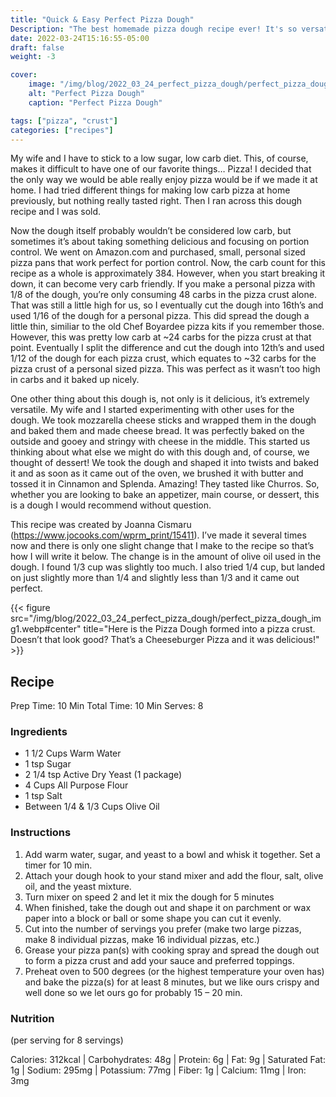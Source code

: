 ```yaml
---
title: "Quick & Easy Perfect Pizza Dough"
Description: "The best homemade pizza dough recipe ever! It's so versatile, you can even make cheese bread-sticks and desserts with it!"
date: 2022-03-24T15:16:55-05:00
draft: false
weight: -3

cover:
    image: "/img/blog/2022_03_24_perfect_pizza_dough/perfect_pizza_dough_cover.webp"
    alt: "Perfect Pizza Dough"
    caption: "Perfect Pizza Dough"

tags: ["pizza", "crust"]
categories: ["recipes"]
---
```


My wife and I have to stick to a low sugar, low carb diet. This, of course, makes it difficult to have one of our favorite things… Pizza! I decided that the only way we would be able really enjoy pizza would be if we made it at home. I had tried different things for making low carb pizza at home previously, but nothing really tasted right. Then I ran across this dough recipe and I was sold.  

Now the dough itself probably wouldn’t be considered low carb, but sometimes it’s about taking something delicious and focusing on portion control. We went on Amazon.com and purchased, small, personal sized pizza pans that work perfect for portion control. Now, the carb count for this recipe as a whole is approximately 384. However, when you start breaking it down, it can become very carb friendly. If you make a personal pizza with 1/8 of the dough, you’re only consuming 48 carbs in the pizza crust alone. That was still a little high for us, so I eventually cut the dough into 16th’s and used 1/16 of the dough for a personal pizza. This did spread the dough a little thin, similiar to the old Chef Boyardee pizza kits if you remember those. However, this was pretty low carb at ~24 carbs for the pizza crust at that point. Eventually I split the difference and cut the dough into 12th’s and used 1/12 of the dough for each pizza crust, which equates to ~32 carbs for the pizza crust of a personal sized pizza. This was perfect as it wasn’t too high in carbs and it baked up nicely.  

One other thing about this dough is, not only is it delicious, it’s extremely versatile. My wife and I started experimenting with other uses for the dough. We took mozzarella cheese sticks and wrapped them in the dough and baked them and made cheese bread. It was perfectly baked on the outside and gooey and stringy with cheese in the middle. This started us thinking about what else we might do with this dough and, of course, we thought of dessert! We took the dough and shaped it into twists and baked it and as soon as it came out of the oven, we brushed it with butter and tossed it in Cinnamon and Splenda. Amazing! They tasted like Churros. So, whether you are looking to bake an appetizer, main course, or dessert, this is a dough I would recommend without question.  

This recipe was created by Joanna Cismaru (https://www.jocooks.com/wprm_print/15411). I’ve made it several times now and there is only one slight change that I make to the recipe so that’s how I will write it below. The change is in the amount of olive oil used in the dough. I found 1/3 cup was slightly too much. I also tried 1/4 cup, but landed on just slightly more than 1/4 and slightly less than 1/3 and it came out perfect.  

{{< figure src="/img/blog/2022_03_24_perfect_pizza_dough/perfect_pizza_dough_img1.webp#center" title="Here is the Pizza Dough formed into a pizza crust. Doesn’t that look good? That’s a Cheeseburger Pizza and it was delicious!" >}}  

## Recipe  
Prep Time: 10 Min
Total Time: 10 Min
Serves: 8  

### Ingredients
* 1 1/2 Cups Warm Water
* 1 tsp Sugar
* 2 1/4 tsp Active Dry Yeast (1 package)
* 4 Cups All Purpose Flour
* 1 tsp Salt
* Between 1/4 & 1/3 Cups Olive Oil  

### Instructions
1. Add warm water, sugar, and yeast to a bowl and whisk it together. Set a timer for 10 min.
2. Attach your dough hook to your stand mixer and add the flour, salt, olive oil, and the yeast mixture.
3. Turn mixer on speed 2 and let it mix the dough for 5 minutes
4. When finished, take the dough out and shape it on parchment or wax paper into a block or ball or some shape you can cut it evenly.
5. Cut into the number of servings you prefer (make two large pizzas, make 8 individual pizzas, make 16 individual pizzas, etc.)
6. Grease your pizza pan(s) with cooking spray and spread the dough out to form a pizza crust and add your sauce and preferred toppings.
7. Preheat oven to 500 degrees (or the highest temperature your oven has) and bake the pizza(s) for at least 8 minutes, but we like ours crispy and well done so we let ours go for probably 15 – 20 min.  

### Nutrition
(per serving for 8 servings)  

Calories: 312kcal | Carbohydrates: 48g | Protein: 6g | Fat: 9g | Saturated Fat: 1g | Sodium: 295mg | Potassium: 77mg | Fiber: 1g | Calcium: 11mg | Iron: 3mg